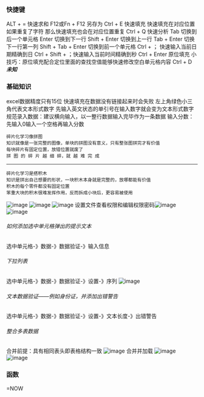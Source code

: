 ### 快捷键
ALT + = 快速求和
F12或Fn + F12 另存为
Ctrl + E 快速填充 快速填充在对应位置如果重复了字符 那么快速填充也会在对应位置重复
Ctrl + Q 快速分析
Tab 切换到后一个单元格
Enter 切换到下一行
Shift + Enter 切换到上一行
Tab + Enter 切换下一行第一列
Shift + Tab + Enter 切换到前一个单元格
Ctrl + ； 快速输入当前日期精确到日
Ctrl + Shift + ；快速输入当前时间精确到秒
Ctrl + Enter 原位填充 小技巧：原位填充配合定位里面的查找空值能够快速修改空白单元格内容
Ctrl + D ***未知***
### 基础知识
excel数据精度只有15位
快速填充在数据没有链接起来时会失败 
左上角绿色小三角代表文本形式数字
先输入英文状态的单引号在输入数字就会变为文本形式数字
规范录入数据：建议横向输入，以一整行数据输入完毕作为一条数据
输入分数：先输入0输入一个空格再输入分数 


    碎片化学习像拼图
    知识就像是一张完整的图像，单块的拼图没有意义，只有整张图拼完才有价值
    每块碎片有固定位置，放错位置就废了
    拼 图 的 碎 片 越 细 碎，就 越 难 完 成
---
    碎片化学习是搭积木
    知识是拼出自己想要的形状，一块积木本身就是完整的，放哪都能有价值
    积木的每个零件都没有固定位置
    笨重大块的积木很难发挥作用，反而拆成小块后，更容易被使用

![image](https://github.com/ColdWinterElf/Redis/assets/77095414/aff94174-df42-4576-b11b-dd6e6a6757b0)
![image](https://github.com/ColdWinterElf/Redis/assets/77095414/0f37b71c-e48d-4cfb-8ef4-12825ecec5d7)
![image](https://github.com/ColdWinterElf/Redis/assets/77095414/805d8078-7de4-4eab-a9f9-057577f3bd03)
设置文件查看权限和编辑权限密码![image](https://github.com/ColdWinterElf/Redis/assets/77095414/d8919b88-4176-4157-a6b0-dd7edbfb2264)
![image](https://github.com/ColdWinterElf/Redis/assets/77095414/a6d23cb1-44f8-48d9-8487-8f31daa6e064)
###### 如何添加选中单元格弹出的提示文本
选中单元格-》数据-》数据验证-》输入信息
###### 下拉列表
选中单元格-》数据-》数据验证-》设置-》序列
![image](https://github.com/ColdWinterElf/Redis/assets/77095414/6a35bd77-9ca2-4e38-9d4a-d3672cfa914d)
###### 文本数据验证——例如身份证，并添加出错警告
选中单元格-》数据-》数据验证-》设置-》文本长度-》出错警告
###### 整合多表数据
合并前提：具有相同表头即表格结构一致
![image](https://github.com/ColdWinterElf/Redis/assets/77095414/ffb9eee4-7982-4fd2-afb6-f60f2af2e661)
合并并加载
![image](https://github.com/ColdWinterElf/Redis/assets/77095414/5e044e6e-19a8-4e2c-be0a-c48bbf8a9e15)
![image](https://github.com/ColdWinterElf/Redis/assets/77095414/d48c9ae0-a0db-483d-a26b-70fae22e9b24)

### 函数
=NOW
